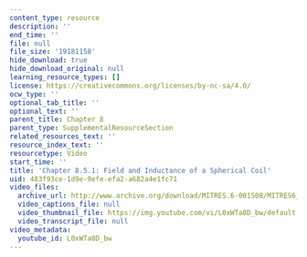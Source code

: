 ```yaml
---
content_type: resource
description: ''
end_time: ''
file: null
file_size: '19181158'
hide_download: true
hide_download_original: null
learning_resource_types: []
license: https://creativecommons.org/licenses/by-nc-sa/4.0/
ocw_type: ''
optional_tab_title: ''
optional_text: ''
parent_title: Chapter 8
parent_type: SupplementalResourceSection
related_resources_text: ''
resource_index_text: ''
resourcetype: Video
start_time: ''
title: 'Chapter 8.5.1: Field and Inductance of a Spherical Coil'
uid: 483f93ce-1d9e-9efe-efa2-a682a4e1fc71
video_files:
  archive_url: http://www.archive.org/download/MITRES.6-001S08/MITRES6_001S08_8-5-1_300k.mp4
  video_captions_file: null
  video_thumbnail_file: https://img.youtube.com/vi/L0xWTa8D_bw/default.jpg
  video_transcript_file: null
video_metadata:
  youtube_id: L0xWTa8D_bw
---
```

